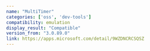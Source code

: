 ```yaml
---
name: "MultiTimer"
categories: ['oss', 'dev-tools']
compatibility: emulation
display_result: "Compatible"
version_from: "3.0.89.0"
link: https://apps.microsoft.com/detail/9WZDNCRCSQSZ
---
```

